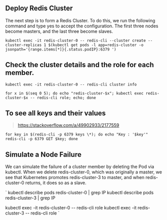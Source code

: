 ## Deploy Redis Cluster

The next step is to form a Redis Cluster. To do this, we run the following command and type yes to accept the configuration. The first three nodes become masters, and the last three become slaves.

`kubectl exec -it redis-cluster-0 -- redis-cli --cluster create --cluster-replicas 1 $(kubectl get pods -l app=redis-cluster -o jsonpath='{range.items[*]}{.status.podIP}:6379 ')`


## Check the cluster details and the role for each member.

`kubectl exec -it redis-cluster-0 -- redis-cli cluster info`

`for x in $(seq 0 5); do echo "redis-cluster-$x"; kubectl exec redis-cluster-$x -- redis-cli role; echo; done`

## To see all keys and their values

> https://stackoverflow.com/a/49902933/2177559

`
for key in $(redis-cli -p 6379 keys \*);
  do echo "Key : '$key'" 
     redis-cli -p 6379 GET $key;
done
`

## Simulate a Node Failure

We can simulate the failure of a cluster member by deleting the Pod via kubectl. When we delete redis-cluster-0, which was originally a master, we see that Kubernetes promotes redis-cluster-3 to master, and when redis-cluster-0 returns, it does so as a slave.

`
kubectl describe pods redis-cluster-0 | grep IP
kubectl describe pods redis-cluster-3 | grep IP

kubectl exec -it redis-cluster-0 -- redis-cli role
kubectl exec -it redis-cluster-3 -- redis-cli role
`

